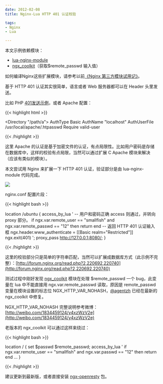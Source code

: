 ```yaml
---
date: 2012-02-08
title: Nginx-Lua HTTP 401 认证校验

tags:
- Nginx
- Lua

---
```


本文示例依赖模块：

* [lua-nginx-module](https://github.com/chaoslawful/lua-nginx-module/tags)
* [ngx_coolkit](https://github.com/FRiCKLE/ngx_coolkit)（获取$remote_passwd 输入值）

如何编译Nginx这些扩展模块，请参考以前[《Nginx 第三方模块试用记》](http://chenxiaoyu.org/2011/10/30/nginx-modules.html)。

基于 HTTP 401 认证其实很简单，语言或者 Web 服务器都可以在 Header 头里发送。

比如 PHP [401发送示例](http://php.net/manual/zh/features.http-auth.php)，或者 Apache 配置：

{{< highlight html >}}

<Directory "/path/a">
  AuthType Basic
  AuthName "localhost"
  AuthUserFile /usr/local/apache/.htpasswd
  Require valid-user
</Directory>

{{< /highlight >}}

这里 Apache 的认证是基于加密文件的认证，有点局限性。比如用户密码是存储在数据库中，这样的校验有点局限，当然可以通过扩展 C Apache 模块来解决（应该有类似的模块）。

本文尝试用 Nginx 来扩展一下 HTTP 401 认证，验证部分是由 lua-nginx-module 代码完成。

![](/images/nginx-lua-401-auth.png)

nginx.conf 配置片段：

{{< highlight bash >}}

location /ubuntu {
    access_by_lua '
        -- 用户和密码正确 access 则通过，并转向 proxy 部分。
        if ngx.var.remote_user == "smallfish" and ngx.var.remote_passwd == "12" then
            return
        end
        -- 返回 HTTP 401 认证输入框
        ngx.header.www_authenticate = [[Basic realm="Restricted"]]
        ngx.exit(401)
    ';
    proxy_pass http://127.0.0.1:8080/;
}

{{< /highlight >}}

这里的校验部分只是简单的字符串匹配，当然可以扩展成数据库方式（此示例不完整）：[http://forum.nginx.org/read.php?2,220692,220740](http://forum.nginx.org/read.php?2,220692,220740)

测试过程中刚好发现 [ngx_coolkit](https://github.com/FRiCKLE/ngx_coolkit) 模块在处理 $remote_passwd 一个 bug，此变量在 lua 中不能直接用 ngx.var.remote_passwd 读取，原因是 remote_passwd 变量在模块设置的标志位 NGX_HTTP_VAR_NOHASH，[@agentzh](http://weibo.com/agentzh) 已经在最新的 ngx_coolkit 中修复。

NGX_HTTP_VAR_NOHASH 完整说明参考微博：[http://weibo.com/1834459124/y4xzWzV2e](http://weibo.com/1834459124/y4xzWzV2e)

老版本的 ngx_coolkit 可以通过这样来绕过：

{{< highlight bash >}}

location / {
    set $passwd $remote_passwd;
    access_by_lua '
        if ngx.var.remote_user == "smallfish" and ngx.var.passwd == "12" then
            return
        end
        ...
}

{{< /highlight >}}

建议更新到最新版，或者直接安装 [ngx-openresty](http://openresty.org/) 包。


